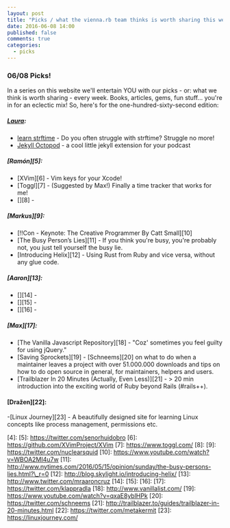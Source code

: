 ```yaml
---
layout: post
title: "Picks / what the vienna.rb team thinks is worth sharing this week"
date: 2016-06-08 14:00
published: false
comments: true
categories:
  - picks
---
```


### 06/08 Picks!

In a series on this website we'll entertain YOU with our picks - or: what we think is worth sharing - every week.
Books, articles, gems, fun stuff... you're in for an eclectic mix! So, here's for the one-hundred-sixty-second edition:

##### [Laura][1]:
- [learn strftime][2] - Do you often struggle with strftime? Struggle no more!
- [Jekyll Octopod][3] - a cool little jekyll extension for your podcast

##### [Ramón][5]:
- [XVim][6] - Vim keys for your Xcode!
- [Toggl][7] - (Suggested by Max!) Finally a time tracker that works for me!
- [][8] -

##### [Markus][9]:
- [!!Con - Keynote: The Creative Programmer By Catt Small][10]
- [The Busy Person’s Lies][11] - If you think you're busy, you're probably not, you just tell yourself the busy lie.
- [Introducing Helix][12] - Using Rust from Ruby and vice versa, without any glue code.

##### [Aaron][13]:
- [][14] -
- [][15] -
- [][16] -

##### [Max][17]:
- [The Vanilla Javascript Repository][18] - "Coz' sometimes you feel guilty for using jQuery."
- [Saving Sprockets][19] - [Schneems][20] on what to do when a maintainer leaves a project with over 51.000.000 downloads and tips on how to do open source in general, for maintainers, helpers and users.
- [Trailblazer In 20 Minutes (Actually, Even Less)][21] - > 20 min introduction into the exciting world of Ruby beyond Rails (#rails++).

#### [Dražen][22]:    
-[Linux Journey][23] - A beautifully designed site for learning Linux concepts like process management, permissions etc.   
 

[1]: http://www.twitter.com/alicetragedy
[2]: http://learnstrftime.com/
[3]: https://github.com/jekyll-octopod/jekyll-octopod
[4]:
[5]: https://twitter.com/senorhuidobro
[6]: https://github.com/XVimProject/XVim
[7]: https://www.toggl.com/
[8]:
[9]: https://twitter.com/nuclearsquid
[10]: https://www.youtube.com/watch?v=WBOA2MI4u7w
[11]: http://www.nytimes.com/2016/05/15/opinion/sunday/the-busy-persons-lies.html?\_r=0
[12]: http://blog.skylight.io/introducing-helix/
[13]: http://www.twitter.com/mraaroncruz
[14]:
[15]:
[16]:
[17]: https://twitter.com/klappradla
[18]: http://www.vanillalist.com/
[19]: https://www.youtube.com/watch?v=qxaE8yblHPk
[20]: https://twitter.com/schneems
[21]: http://trailblazer.to/guides/trailblazer-in-20-minutes.html
[22]: https://twitter.com/metakermit
[23]: https://linuxjourney.com/

